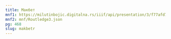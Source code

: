 ```yaml
---
title: Макбет
mnf1: https://milutinbojic.digitalna.rs/iiif/api/presentation/3/f77afd7c-334c-4c96-b962-b58775ca5044%252F00000001%252Fvilijam1%252F00000006/manifest
mnf2: mnf/Routledge3.json
pg: 468
slug: makbetr
---
```

